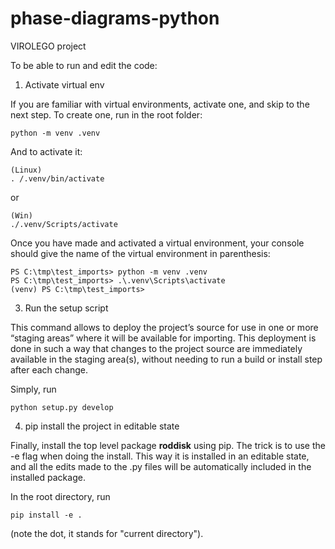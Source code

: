 # phase-diagrams-python
VIROLEGO project

To be able to run and edit the code:

1. Activate virtual env

If you are familiar with virtual environments, activate one, and skip to the next step.
To create one, run in the root folder:

~~~
python -m venv .venv
~~~

And to activate it:

~~~
(Linux)
. /.venv/bin/activate 
~~~

 or 

 ~~~
 (Win)
 ./.venv/Scripts/activate 
 ~~~

Once you have made and activated a virtual environment, your console should give the name of the virtual environment in parenthesis:

~~~
PS C:\tmp\test_imports> python -m venv .venv
PS C:\tmp\test_imports> .\.venv\Scripts\activate
(venv) PS C:\tmp\test_imports>
~~~

3. Run the setup script

This command allows to deploy the project’s source for use in one or more “staging areas” where it will be available for importing. This deployment is done in such a way that changes to the project source are immediately available in the staging area(s), without needing to run a build or install step after each change.

Simply, run

~~~
python setup.py develop
~~~

4.  pip install the project in editable state

Finally, install the top level package **roddisk** using pip. The trick is to use the -e flag when doing the install. This way it is installed in an editable state, and all the edits made to the .py files will be automatically included in the installed package.

In the root directory, run

~~~
pip install -e . 
~~~
(note the dot, it stands for "current directory").